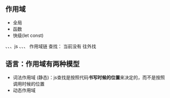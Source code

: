 ## 作用域
- 全局
- 函数
- 快级(let const)


、、、js
、、、
作用域链
查找： 当前没有 往外找

## 语言：作用域有两种模型
- 词法作用域 (静态)：js查找是按照代码**书写时候的位置**来决定的，而不是按照调用时候的位置
- 动态作用域 